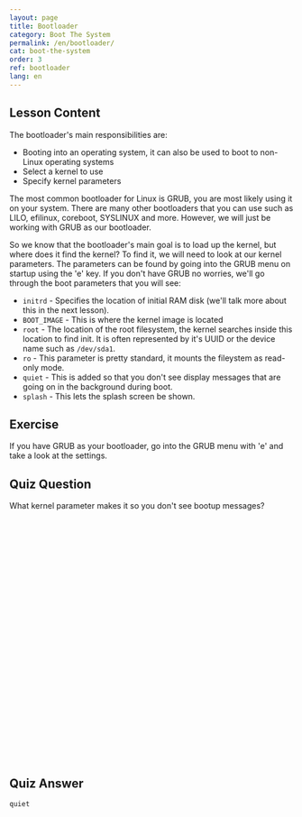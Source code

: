 ```yaml
---
layout: page
title: Bootloader
category: Boot The System
permalink: /en/bootloader/
cat: boot-the-system
order: 3
ref: bootloader
lang: en
---
```


## Lesson Content

The bootloader's main responsibilities are:

* Booting into an operating system, it can also be used to boot to non-Linux operating systems
* Select a kernel to use
* Specify kernel parameters

The most common bootloader for Linux is GRUB, you are most likely using it on your system. There are many other bootloaders that you can use such as LILO, efilinux, coreboot, SYSLINUX and more. However, we will just be working with GRUB as our bootloader. 

So we know that the bootloader's main goal is to load up the kernel, but where does it find the kernel? To find it, we will need to look at our kernel parameters. The parameters can be found by going into the GRUB menu on startup using the 'e' key. If you don't have GRUB no worries, we'll go through the boot parameters that you will see:

* `initrd` - Specifies the location of initial RAM disk (we'll talk more about this in the next lesson).
* `BOOT_IMAGE`  - This is where the kernel image is located
* `root` - The location of the root filesystem, the kernel searches inside this location to find init. It is often represented by it's UUID or the device name such as `/dev/sda1`.
* `ro` - This parameter is pretty standard, it mounts the fileystem as read-only mode.
* `quiet` - This is added so that you don't see display messages that are going on in the background during boot.
* `splash` - This lets the splash screen be shown.

## Exercise

If you have GRUB as your bootloader, go into the GRUB menu with 'e' and take a look at the settings.

## Quiz Question

What kernel parameter makes it so you don't see bootup messages?  
<br /><br /><br /><br /><br /><br /><br /><br /><br /><br /><br /><br /><br /><br /><br /><br /><br /><br /><br /><br /><br /><br /><br /><br /><br /><br /> 
## Quiz Answer

`quiet`
